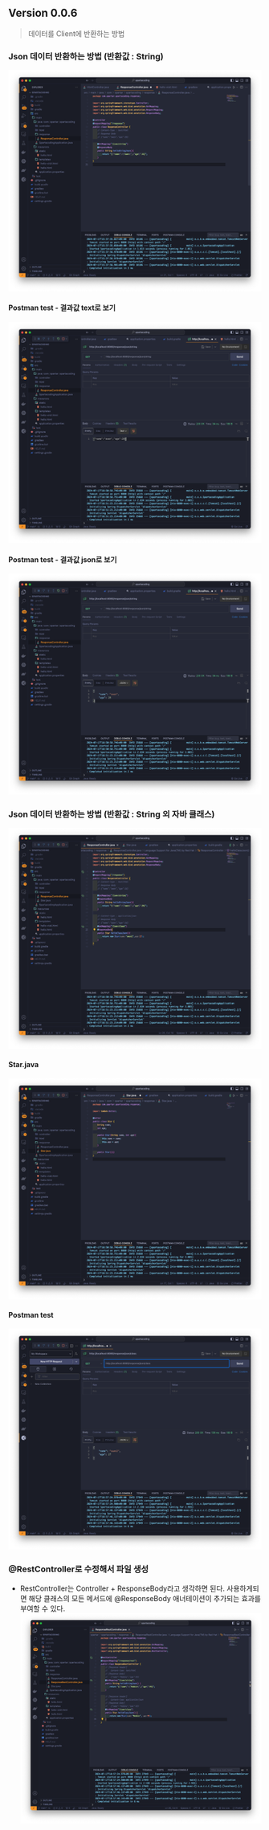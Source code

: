 ## Version 0.0.6
> 데이터를 Client에 반환하는 방법

### Json 데이터 반환하는 방법 (반환값 : String)
![스크린샷](./IMG/0.0.6/json.png)

#### Postman test - 결과값 text로 보기
![스크린샷](./IMG/0.0.6/json-test.png)

#### Postman test - 결과값 json로 보기
![스크린샷](./IMG/0.0.6/json-test-json.png)

### Json 데이터 반환하는 방법 (반환값 : String 외 자바 클래스)
![스크린샷](./IMG/0.0.6/class.png)

#### Star.java
![스크린샷](./IMG/0.0.6/star.png)

#### Postman test
![스크린샷](./IMG/0.0.6/class-test.png)

### @RestController로 수정해서 파일 생성
* RestController는 Controller + ResponseBody라고 생각하면 된다. 사용하게되면 해당 클래스의 모든 메서드에 @ResponseBody 애너테이션이 추가되는 효과를 부여할 수 있다.
![스크린샷](./IMG/0.0.6/restcontroller.png)
